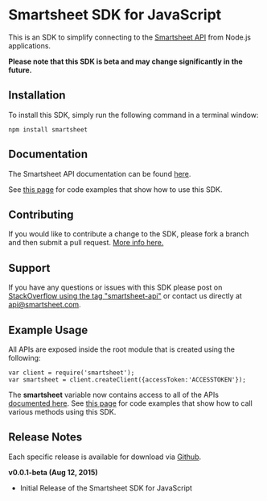 # Smartsheet SDK for JavaScript

This is an SDK to simplify connecting to the [Smartsheet API](http://www.smartsheet.com/developers/api-documentation) from Node.js applications.

**Please note that this SDK is beta and may change significantly in the future.**

## Installation

To install this SDK, simply run the following command in a terminal window: 

    npm install smartsheet

## Documentation

The Smartsheet API documentation can be found [here](http://www.smartsheet.com/developers/api-documentation). 

See [this page](https://github.com/smartsheet-platform/smartsheet-javascript-sdk/blob/master/ExampleUsage.md) for code examples that show how to use this SDK.

## Contributing

If you would like to contribute a change to the SDK, please fork a branch and then submit a pull request.
[More info here.](https://help.github.com/articles/using-pull-requests)

## Support

If you have any questions or issues with this SDK please post on [StackOverflow using the tag "smartsheet-api"](http://stackoverflow.com/questions/tagged/smartsheet-api) or contact us directly at api@smartsheet.com.

## Example Usage

All APIs are exposed inside the root module that is created using the following:

    var client = require('smartsheet');
    var smartsheet = client.createClient({accessToken:'ACCESSTOKEN'});

The **smartsheet** variable now contains access to all of the APIs [documented here](http://www.smartsheet.com/developers/api-documentation).
See [this page](https://github.com/smartsheet-platform/smartsheet-javascript-sdk/blob/master/ExampleUsage.md) for code examples that show how to call various methods using this SDK.

## Release Notes

Each specific release is available for download via [Github](https://github.com/smartsheet-platform/smartsheet-javascript-sdk/tags).

**v0.0.1-beta (Aug 12, 2015)**
* Initial Release of the Smartsheet SDK for JavaScript
